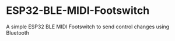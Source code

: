 # ESP32-BLE-MIDI-Footswitch
A simple ESP32 BLE MIDI Footswitch to send control changes using Bluetooth 

